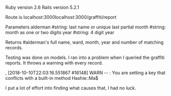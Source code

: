 Ruby version 2.6
Rails version 5.2.1

Route is localhost:3000localhost:3000/graffiti/report

Parameters
alderman #string: last name or unique last partial
month    #string: month as one or two digits
year     #string: 4 digit year

Returns  #alderman's full name, ward, month, year and number of matching records.

Testing was done on models. I ran into a problem when I queried the graffiti reports. It throws a warning with every record.

, [2018-10-10T22:03:16.551867 #16148]  WARN -- : You are setting a key that conflicts with a built-in method Hashie::Ma$

I put a  lot of effort into finding what causes that, I had no luck.
